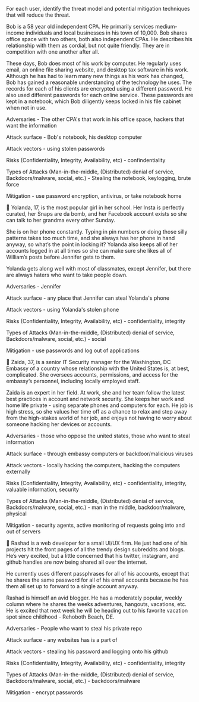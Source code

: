 For each user, identify the threat model and potential mitigation techniques that will reduce the threat.  

Bob is a 58 year old independent CPA.  He primarily services medium-income individuals and local businesses in his town of 10,000.  Bob shares office space with two others, both also independent CPAs.  He describes his relationship with them as cordial, but not quite friendly.  They are in competition with one another after all.  

These days, Bob does most of his work by computer.  He regularly uses email, an online file sharing website, and desktop tax software in his work.  Although he has had to learn many new things as his work has changed, Bob has gained a reasonable understanding of the technology he uses.  The records for each of his clients are encrypted using a different password.  He also used different passwords for each online service.  These passwords are kept in a notebook, which Bob diligently keeps locked in his file cabinet when not in use.

Adversaries - The other CPA's that work in his office space, hackers that want the information


Attack surface - Bob's notebook, his desktop computer


Attack vectors - using stolen passwords


Risks (Confidentiality, Integrity, Availability, etc) - confindentiality


Types of Attacks (Man-in-the-middle, (Distributed) denial of service, Backdoors/malware, social, etc.) - Stealing the notebook, keylogging, brute force


Mitigation - use password encryption, antivirus, or take notebook home


Yolanda, 17, is the most popular girl in her school.  Her Insta is perfectly curated, her Snaps are da bomb, and her Facebook account exists so she can talk to her grandma every other Sunday.  

She is on her phone constantly.  Typing in pin numbers or doing those silly patterns takes too much time, and she always has her phone in hand anyway, so what’s the point in locking it?  Yolanda also keeps all of her accounts logged in at all times so she can make sure she likes all of William’s posts before Jennifer gets to them.  

Yolanda gets along well with most of classmates, except Jennifer, but there are always haters who want to take people down.

Adversaries - Jennifer


Attack surface - any place that Jennifer can steal Yolanda's phone


Attack vectors - using Yolanda's stolen phone


Risks (Confidentiality, Integrity, Availability, etc) - confidentiality, integrity


Types of Attacks (Man-in-the-middle, (Distributed) denial of service, Backdoors/malware, social, etc.) - social


Mitigation - use passwords and log out of applications


Zaida, 37, is a senior IT Security manager for the Washington, DC Embassy of a country whose relationship with the United States is, at best, complicated.  She oversees accounts, permissions, and access for the embassy’s personnel, including locally employed staff.  

Zaida is an expert in her field.  At work, she and her team follow the latest best practices in account and network security.  She keeps her work and home life private - using separate phones and computers for each.  He job is high stress, so she values her time off as a chance to relax and step away from the high-stakes world of her job, and enjoys not having to worry about someone hacking her devices or accounts.  

Adversaries - those who oppose the united states, those who want to steal information


Attack surface - through embassy computers or backdoor/malicious viruses


Attack vectors - locally hacking the computers, hacking the computers externally


Risks (Confidentiality, Integrity, Availability, etc) - confidentiality, integrity, valuable information, security


Types of Attacks (Man-in-the-middle, (Distributed) denial of service, Backdoors/malware, social, etc.) - man in the middle, backdoor/malware, physical


Mitigation - security agents, active monitoring of requests going into and out of servers




Rashad is a web developer for a small UI/UX firm.  He just had one of his projects hit the front pages of all the trendy design subreddits and blogs.  He’s very excited, but a little concerned that his twitter, instagram, and github handles are now being shared all over the internet.  

He currently uses different passphrases for all of his accounts, except that he shares the same password for all of his email accounts because he has them all set up to forward to a single account anyway.  

Rashad is himself an avid blogger.  He has a moderately popular, weekly column where he shares the weeks adventures, hangouts, vacations, etc.  He is excited that next week he will be heading out to his favorite vacation spot since childhood - Rehoboth Beach, DE.

Adversaries - People who want to steal his private repo     


Attack surface - any websites has is a part of


Attack vectors - stealing his password and logging onto his github


Risks (Confidentiality, Integrity, Availability, etc) - confidentiality, integrity


Types of Attacks (Man-in-the-middle, (Distributed) denial of service, Backdoors/malware, social, etc.) - backdoors/malware


Mitigation - encrypt passwords





